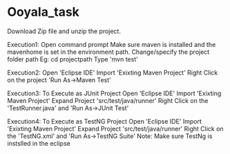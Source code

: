 # Ooyala_task

Download Zip file and unzip the project.

Execution1:
Open command prompt
Make sure maven is installed and the mavenhome is set in the environment path.
Change/specify the project folder path
Eg: cd projectpath
Type 'mvn test'

Execution2:
Open 'Eclipse IDE'
Import 'Exixting Maven Project'
Right Click on the project 'Run As->Maven Test'

Execution3: To Execute as JUnit Project
Open 'Eclipse IDE'
Import 'Exixting Maven Project'
Expand Project 'src/test/java/runner'
Right Click on the 'TestRunner.java' and 'Run As->JUnit Test'

Execution4: To Execute as TestNG Project
Open 'Eclipse IDE'
Import 'Exixting Maven Project'
Expand Project 'src/test/java/runner'
Right Click on the 'TestNG.xml' and 'Run As->TestNG Suite'
Note: Make sure TestNg is instslled in the eclipse

